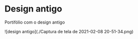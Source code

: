 # Design antigo

Portifólio com o design antigo

![design antigo](./Captura de tela de 2021-02-08 20-51-34.png)


